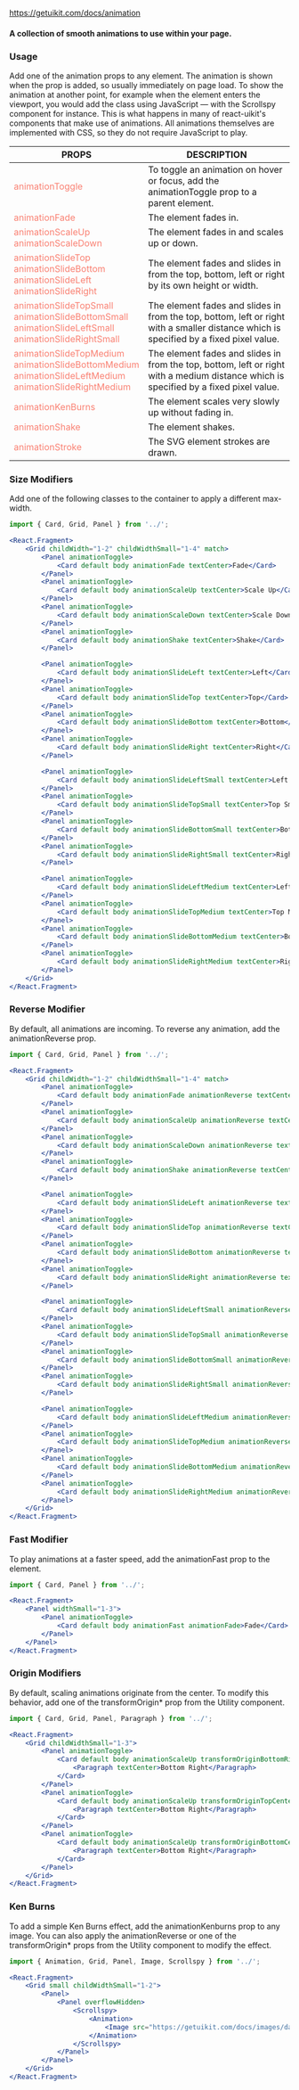 https://getuikit.com/docs/animation

#### A collection of smooth animations to use within your page.

### Usage
Add one of the animation props to any element.
The animation is shown when the prop is added, so usually immediately on page load.
To show the animation at another point, for example when the element enters the viewport, you would add the class using JavaScript — with the Scrollspy component for instance.
This is what happens in many of react-uikit's components that make use of animations.
All animations themselves are implemented with CSS, so they do not require JavaScript to play.

| PROPS  | DESCRIPTION |
| ----- | ----------- |
| <span style="color:salmon">animationToggle</span> | To toggle an animation on hover or focus, add the animationToggle prop to a parent element. |
| <span style="color:salmon">animationFade</span> | The element fades in. |
| <span style="color:salmon">animationScaleUp</span><br /><span style="color:salmon">animationScaleDown</span> | The element fades in and scales up or down. |
| <span style="color:salmon">animationSlideTop</span><br /><span style="color:salmon">animationSlideBottom</span><br /><span style="color:salmon">animationSlideLeft</span><br /><span style="color:salmon">animationSlideRight</span> | The element fades and slides in from the top, bottom, left or right by its own height or width. |
| <span style="color:salmon">animationSlideTopSmall</span><br /><span style="color:salmon">animationSlideBottomSmall</span><br /><span style="color:salmon">animationSlideLeftSmall</span><br /><span style="color:salmon">animationSlideRightSmall</span> | The element fades and slides in from the top, bottom, left or right with a smaller distance which is specified by a fixed pixel value. |
| <span style="color:salmon">animationSlideTopMedium</span><br /><span style="color:salmon">animationSlideBottomMedium</span><br /><span style="color:salmon">animationSlideLeftMedium</span><br /><span style="color:salmon">animationSlideRightMedium</span> | The element fades and slides in from the top, bottom, left or right with a medium distance which is specified by a fixed pixel value. |
| <span style="color:salmon">animationKenBurns</span> | The element scales very slowly up without fading in. |
| <span style="color:salmon">animationShake</span> | The element shakes. |
| <span style="color:salmon">animationStroke</span> | The SVG element strokes are drawn. |

### Size Modifiers
Add one of the following classes to the container to apply a different max-width.

```jsx
import { Card, Grid, Panel } from '../';

<React.Fragment>
    <Grid childWidth="1-2" childWidthSmall="1-4" match>
        <Panel animationToggle>
            <Card default body animationFade textCenter>Fade</Card>
        </Panel>
        <Panel animationToggle>
            <Card default body animationScaleUp textCenter>Scale Up</Card>
        </Panel>
        <Panel animationToggle>
            <Card default body animationScaleDown textCenter>Scale Down</Card>
        </Panel>
        <Panel animationToggle>
            <Card default body animationShake textCenter>Shake</Card>
        </Panel>

        <Panel animationToggle>
            <Card default body animationSlideLeft textCenter>Left</Card>
        </Panel>
        <Panel animationToggle>
            <Card default body animationSlideTop textCenter>Top</Card>
        </Panel>
        <Panel animationToggle>
            <Card default body animationSlideBottom textCenter>Bottom</Card>
        </Panel>
        <Panel animationToggle>
            <Card default body animationSlideRight textCenter>Right</Card>
        </Panel>

        <Panel animationToggle>
            <Card default body animationSlideLeftSmall textCenter>Left Small</Card>
        </Panel>
        <Panel animationToggle>
            <Card default body animationSlideTopSmall textCenter>Top Small</Card>
        </Panel>
        <Panel animationToggle>
            <Card default body animationSlideBottomSmall textCenter>Bottom Small</Card>
        </Panel>
        <Panel animationToggle>
            <Card default body animationSlideRightSmall textCenter>Right Small</Card>
        </Panel>

        <Panel animationToggle>
            <Card default body animationSlideLeftMedium textCenter>Left Medium</Card>
        </Panel>
        <Panel animationToggle>
            <Card default body animationSlideTopMedium textCenter>Top Medium</Card>
        </Panel>
        <Panel animationToggle>
            <Card default body animationSlideBottomMedium textCenter>Bottom Medium</Card>
        </Panel>
        <Panel animationToggle>
            <Card default body animationSlideRightMedium textCenter>Right Medium</Card>
        </Panel>
    </Grid>
</React.Fragment>
```

### Reverse Modifier
By default, all animations are incoming. To reverse any animation, add the animationReverse prop.


```jsx
import { Card, Grid, Panel } from '../';

<React.Fragment>
    <Grid childWidth="1-2" childWidthSmall="1-4" match>
        <Panel animationToggle>
            <Card default body animationFade animationReverse textCenter>Fade</Card>
        </Panel>
        <Panel animationToggle>
            <Card default body animationScaleUp animationReverse textCenter>Scale Up</Card>
        </Panel>
        <Panel animationToggle>
            <Card default body animationScaleDown animationReverse textCenter>Scale Down</Card>
        </Panel>
        <Panel animationToggle>
            <Card default body animationShake animationReverse textCenter>Shake</Card>
        </Panel>

        <Panel animationToggle>
            <Card default body animationSlideLeft animationReverse textCenter>Left</Card>
        </Panel>
        <Panel animationToggle>
            <Card default body animationSlideTop animationReverse textCenter>Top</Card>
        </Panel>
        <Panel animationToggle>
            <Card default body animationSlideBottom animationReverse textCenter>Bottom</Card>
        </Panel>
        <Panel animationToggle>
            <Card default body animationSlideRight animationReverse textCenter>Right</Card>
        </Panel>

        <Panel animationToggle>
            <Card default body animationSlideLeftSmall animationReverse textCenter>Left Small</Card>
        </Panel>
        <Panel animationToggle>
            <Card default body animationSlideTopSmall animationReverse textCenter>Top Small</Card>
        </Panel>
        <Panel animationToggle>
            <Card default body animationSlideBottomSmall animationReverse textCenter>Bottom Small</Card>
        </Panel>
        <Panel animationToggle>
            <Card default body animationSlideRightSmall animationReverse textCenter>Right Small</Card>
        </Panel>

        <Panel animationToggle>
            <Card default body animationSlideLeftMedium animationReverse textCenter>Left Medium</Card>
        </Panel>
        <Panel animationToggle>
            <Card default body animationSlideTopMedium animationReverse textCenter>Top Medium</Card>
        </Panel>
        <Panel animationToggle>
            <Card default body animationSlideBottomMedium animationReverse textCenter>Bottom Medium</Card>
        </Panel>
        <Panel animationToggle>
            <Card default body animationSlideRightMedium animationReverse textCenter>Right Medium</Card>
        </Panel>
    </Grid>
</React.Fragment>
```

### Fast Modifier
To play animations at a faster speed, add the animationFast prop to the element.

```jsx
import { Card, Panel } from '../';

<React.Fragment>
    <Panel widthSmall="1-3">
        <Panel animationToggle>
            <Card default body animationFast animationFade>Fade</Card>
        </Panel>
    </Panel>
</React.Fragment>
```

### Origin Modifiers
By default, scaling animations originate from the center.
To modify this behavior, add one of the transformOrigin* prop from the Utility component.

```jsx
import { Card, Grid, Panel, Paragraph } from '../';

<React.Fragment>
    <Grid childWidthSmall="1-3">
        <Panel animationToggle>
            <Card default body animationScaleUp transformOriginBottomRight>
                <Paragraph textCenter>Bottom Right</Paragraph>
            </Card>
        </Panel>
        <Panel animationToggle>
            <Card default body animationScaleUp transformOriginTopCenter>
                <Paragraph textCenter>Bottom Right</Paragraph>
            </Card>
        </Panel>
        <Panel animationToggle>
            <Card default body animationScaleUp transformOriginBottomCenter>
                <Paragraph textCenter>Bottom Right</Paragraph>
            </Card>
        </Panel>
    </Grid>
</React.Fragment>
```

### Ken Burns
To add a simple Ken Burns effect, add the animationKenburns prop to any image.
You can also apply the animationReverse or one of the transformOrigin* props from the Utility component to modify the effect.

```jsx
import { Animation, Grid, Panel, Image, Scrollspy } from '../';

<React.Fragment>
    <Grid small childWidthSmall="1-2">
        <Panel>
            <Panel overflowHidden>
                <Scrollspy>
                    <Animation>
                        <Image src="https://getuikit.com/docs/images/dark.jpg" alt="Example image" />
                    </Animation>
                </Scrollspy>
            </Panel>
        </Panel>
    </Grid>
</React.Fragment>
```
